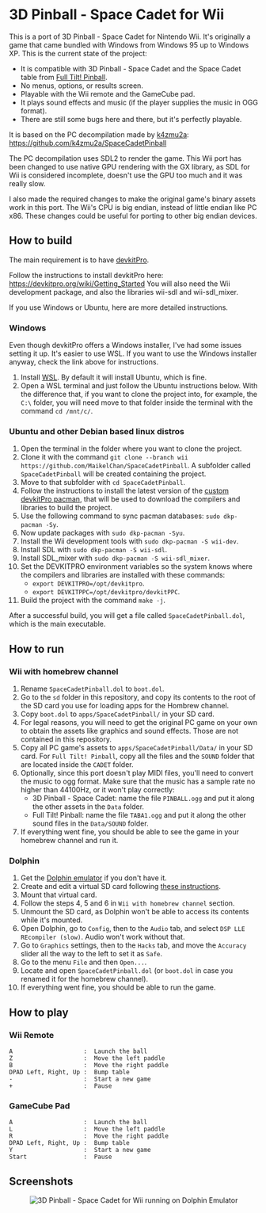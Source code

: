 # 3D Pinball - Space Cadet for Wii

This is a port of 3D Pinball - Space Cadet for Nintendo Wii. It's originally a game that came bundled with Windows from Windows 95 up to Windows XP. This is the current state of the project:

- It is compatible with 3D Pinball - Space Cadet and the Space Cadet table from [Full Tilt! Pinball](https://en.wikipedia.org/wiki/Full_Tilt!_Pinball). 
- No menus, options, or results screen.
- Playable with the Wii remote and the GameCube pad.
- It plays sound effects and music (if the player supplies the music in OGG format).
- There are still some bugs here and there, but it's perfectly playable.

It is based on the PC decompilation made by [k4zmu2a](https://github.com/k4zmu2a): https://github.com/k4zmu2a/SpaceCadetPinball

The PC decompilation uses SDL2 to render the game. This Wii port has been changed to use native GPU rendering with the GX library, as SDL for Wii is considered incomplete, doesn't use the GPU too much and it was really slow.

I also made the required changes to make the original game's binary assets work in this port. The Wii's CPU is big endian, instead of little endian like PC x86. These changes could be useful for porting to other big endian devices.

## How to build

The main requirement is to have [devkitPro](https://devkitpro.org).

Follow the instructions to install devkitPro here: https://devkitpro.org/wiki/Getting_Started
You will also need the Wii development package, and also the libraries wii-sdl and wii-sdl_mixer.

If you use Windows or Ubuntu, here are more detailed instructions.

### Windows

Even though devkitPro offers a Windows installer, I've had some issues setting it up. It's easier to use WSL. If you want to use the Windows installer anyway, check the link above for instructions.

1. Install [WSL](https://docs.microsoft.com/en-us/windows/wsl/install). By default it will install Ubuntu, which is fine.
2. Open a WSL terminal and just follow the Ubuntu instructions below. With the difference that, if you want to clone the project into, for example, the `C:\` folder, you will need move to that folder inside the terminal with the command `cd /mnt/c/`.

### Ubuntu and other Debian based linux distros

1. Open the terminal in the folder where you want to clone the project.
2. Clone it with the command `git clone --branch wii https://github.com/MaikelChan/SpaceCadetPinball`. A subfolder called `SpaceCadetPinball` will be created containing the project.
3. Move to that subfolder with `cd SpaceCadetPinball`.
4. Follow the instructions to install the latest version of the [custom devkitPro pacman](https://devkitpro.org/wiki/devkitPro_pacman), that will be used to download the compilers and libraries to build the project.
5. Use the following command to sync pacman databases: `sudo dkp-pacman -Sy`.
6. Now update packages with `sudo dkp-pacman -Syu`.
7. Install the Wii development tools with `sudo dkp-pacman -S wii-dev`.
8. Install SDL with `sudo dkp-pacman -S wii-sdl`.
9. Install SDL_mixer with `sudo dkp-pacman -S wii-sdl_mixer`.
10. Set the DEVKITPRO environment variables so the system knows where the compilers and libraries are installed with these commands:
    - `export DEVKITPRO=/opt/devkitpro`.
    - `export DEVKITPPC=/opt/devkitpro/devkitPPC`.
11. Build the project with the command `make -j`.

After a successful build, you will get a file called `SpaceCadetPinball.dol`, which is the main executable.

## How to run

### Wii with homebrew channel

1. Rename `SpaceCadetPinball.dol` to `boot.dol`.
2. Go to the `sd` folder in this repository, and copy its contents to the root of the SD card you use for loading apps for the Hombrew channel.
3. Copy `boot.dol` to `apps/SpaceCadetPinball/` in your SD card.
4. For legal reasons, you will need to get the original PC game on your own to obtain the assets like graphics and sound effects. Those are not contained in this repository.
5. Copy all PC game's assets to `apps/SpaceCadetPinball/Data/` in your SD card. For `Full Tilt! Pinball`, copy all the files and the `SOUND` folder that are located inside the `CADET` folder.
6. Optionally, since this port doesn't play MIDI files, you'll need to convert the music to ogg format. Make sure that the music has a sample rate no higher than 44100Hz, or it won't play correctly:
    - 3D Pinball - Space Cadet: name the file `PINBALL.ogg` and put it along the other assets in the `Data` folder.
    - Full Tilt! Pinball: name the file `TABA1.ogg` and put it along the other sound files in the `Data/SOUND` folder.
7. If everything went fine, you should be able to see the game in your homebrew channel and run it.

### Dolphin

1. Get the [Dolphin emulator](https://dolphin-emu.org) if you don't have it.
2. Create and edit a virtual SD card following [these instructions](https://wiki.dolphin-emu.org/index.php?title=Virtual_SD_Card_Guide).
3. Mount that virtual card.
4. Follow the steps 4, 5 and 6 in `Wii with homebrew channel` section.
5. Unmount the SD card, as Dolphin won't be able to access its contents while it's mounted.
6. Open Dolphin, go to `Config`, then to the `Audio` tab, and select `DSP LLE REcompiler (slow)`. Audio won't work without that.
7. Go to `Graphics` settings, then to the `Hacks` tab, and move the `Accuracy` slider all the way to the left to set it as `Safe`.
8. Go to the menu `File` and then `Open...`.
9. Locate and open `SpaceCadetPinball.dol` (or `boot.dol` in case you renamed it for the homebrew channel).
10. If everything went fine, you should be able to run the game.

## How to play

### Wii Remote
```
A                    :  Launch the ball
Z                    :  Move the left paddle
B                    :  Move the right paddle
DPAD Left, Right, Up :  Bump table
-                    :  Start a new game
+                    :  Pause
```

### GameCube Pad
```
A                    :  Launch the ball
L                    :  Move the left paddle
R                    :  Move the right paddle
DPAD Left, Right, Up :  Bump table
Y                    :  Start a new game
Start                :  Pause
```

## Screenshots

<p align="center">
  <img title="3D Pinball - Space Cadet for Wii running on Dolphin Emulator" src="/screenshot00.png">
</p>